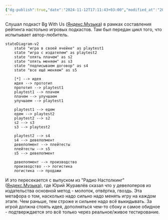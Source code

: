 ```yaml
---
{"dg-publish":true,"date":"2024-11-12T17:11:43+03:00","modified_at":"2024-11-12T17:26:24+03:00","tags":["status/completed","review/pending"],"permalink":"/forge/gamedev/цикл создания настольной игры/","dgPassFrontmatter":true}
---
```



Слушал подкаст Bg With Us ([Яндекс.Музыка](https://music.yandex.ru/album/33087800/track/130621634?activeTab=track-list&dir=desc)) в рамках составления рейтинга настольно игровых подкастов. Там был передан цикл того, что испытывает автор-любитель.

```mermaid
stateDiagram-v2
    state "игра в своей ячейке" as playtest1
    state "игра с издателем" as playtest2
    state "опять плачем" as s2
    state "опять меняем" as s3
    state "подписываем договор" as s4
    state "все ещё меняем" as s5

    [*] --> идея
    идея --> прототип
    прототип --> playtest1
    playtest1 --> плачем
    плачем --> улучшаем
    улучшаем --> playtest1

    playtest1 --> едем
    едем --> playtest2
    playtest2 --> s2
    s2 --> s3
    s3 --> playtest2

    playtest2 --> s4
    s4 --> девелопмент
    девелопмент --> плейтесты
    плейтесты --> s5
    s5 --> девелопмент

    девелопмент --> производство
    производство --> логистика
    логистика --> продажи
```

И это пересекается с выпуском из "Радио Настолкинг" ([Яндекс.Музыка](https://music.yandex.ru/album/26456571/track/131871885?activeTab=track-list&dir=desc)), где Юрий Журавлёв сказал что у девелоперов из издательства основной метод - молоток, отвёртка, гвоздь. Эта метафора о том, насколько надо сильно надо менять игру на каждом этапе. Чем раньше, тем строже и сильнее надо всё выкидывать. За игрой должна стоять идея, дополняться чем-то сбоку и самое обидное - подтверждается это всё только через реальное/живое тестирование.
